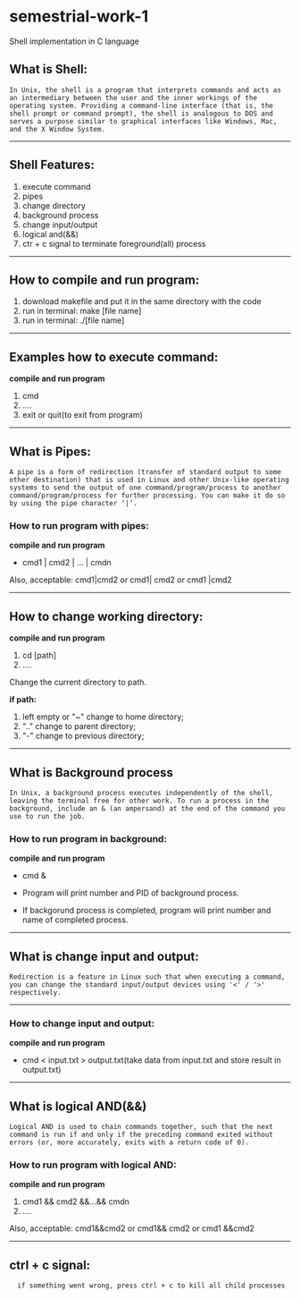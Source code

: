 # semestrial-work-1
Shell implementation in C language
  
##  What is Shell:
    In Unix, the shell is a program that interprets commands and acts as an intermediary between the user and the inner workings of the operating system. Providing a command-line interface (that is, the shell prompt or command prompt), the shell is analogous to DOS and serves a purpose similar to graphical interfaces like Windows, Mac, and the X Window System.

---

## Shell Features:
1) execute command
2) pipes 
3) change directory 
4) background process 
5) change input/output
6) logical and(&&)
7) ctr + c signal to terminate foreground(all) process

---

## How to compile and run program:
1) download makefile and put it in the same directory with the code
2) run in terminal: make [file name]
3) run in terminal: ./[file name]

---

## Examples how to execute command:
**compile and run program**
1) cmd
2) ....
3) exit or quit(to exit from program)
  
---
  
## What is Pipes:
    A pipe is a form of redirection (transfer of standard output to some other destination) that is used in Linux and other Unix-like operating systems to send the output of one command/program/process to another command/program/process for further processing. You can make it do so by using the pipe character ‘|’. 

### How to run program with pipes:
**compile and run program**
* cmd1 | cmd2 | ... | cmdn

Also, acceptable: cmd1|cmd2 or cmd1| cmd2 or cmd1 |cmd2
     
---
     
## How to change working directory:
**compile and run program**
1)  cd [path]
2)  ....

Change the current directory to path.

**if path:**
  1) left empty or "~" change to home directory; 
  2) ".." change to parent directory; 
  3) "-" change to previous directory;
  
---
  
## What is Background process
    In Unix, a background process executes independently of the shell, leaving the terminal free for other work. To run a process in the background, include an & (an ampersand) at the end of the command you use to run the job. 

### How to run program in background:
**compile and run program**
* cmd &



* Program will print number and PID of background process.
* If backgorund process is completed, program will print number and name of completed process.
  
---  
  
## What is change input and output:
    Redirection is a feature in Linux such that when executing a command, you can change the standard input/output devices using '<' / '>' respectively.

---

### How to change input and output:
**compile and run program**
* cmd < input.txt > output.txt(take data from input.txt and store result in output.txt)
  
--- 
  
## What is logical AND(&&)
    Logical AND is used to chain commands together, such that the next command is run if and only if the preceding command exited without errors (or, more accurately, exits with a return code of 0).
    
### How to run program with logical AND:
**compile and run program**
1) cmd1 && cmd2 &&...&& cmdn
2) ....

Also, acceptable: cmd1&&cmd2 or cmd1&& cmd2 or cmd1 &&cmd2

---

## ctrl + c signal:
      if something went wrong, press ctrl + c to kill all child processes
